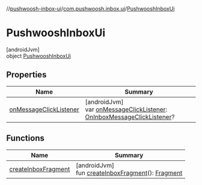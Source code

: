//[pushwoosh-inbox-ui](../../../index.md)/[com.pushwoosh.inbox.ui](../index.md)/[PushwooshInboxUi](index.md)

# PushwooshInboxUi

[androidJvm]\
object [PushwooshInboxUi](index.md)

## Properties

| Name | Summary |
|---|---|
| [onMessageClickListener](on-message-click-listener.md) | [androidJvm]<br>var [onMessageClickListener](on-message-click-listener.md): [OnInboxMessageClickListener](../-on-inbox-message-click-listener/index.md)? |

## Functions

| Name | Summary |
|---|---|
| [createInboxFragment](create-inbox-fragment.md) | [androidJvm]<br>fun [createInboxFragment](create-inbox-fragment.md)(): [Fragment](https://developer.android.com/reference/kotlin/androidx/fragment/app/Fragment.html) |
